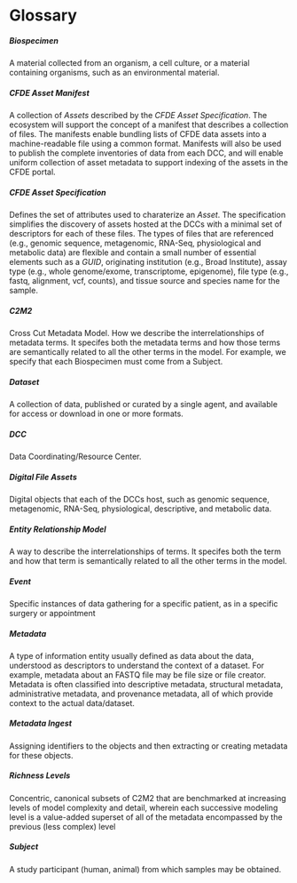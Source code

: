 # Glossary

##### Biospecimen
A material collected from an organism, a cell culture, or a material containing organisms, such as an environmental material. 

##### CFDE Asset Manifest
A collection of *Assets* described by the *CFDE Asset Specification*. The ecosystem will support the concept of a manifest that describes a collection of files. The manifests enable bundling lists of CFDE data assets into a machine-readable file using a common format. Manifests will also be used to publish the complete inventories of data from each DCC, and will enable uniform collection of asset metadata to support indexing of the assets in the CFDE portal.

##### CFDE Asset Specification
Defines the set of attributes used to charaterize an *Asset*. The specification simplifies the discovery of assets hosted at the DCCs with a minimal set of descriptors for each of these files. The types of files that are referenced (e.g., genomic sequence, metagenomic, RNA-Seq, physiological and metabolic data) are flexible and contain a small number of essential elements such as a *GUID*, originating institution (e.g., Broad Institute), assay type (e.g., whole genome/exome, transcriptome, epigenome), file type (e.g., fastq, alignment, vcf, counts), and tissue source and species name for the sample.

##### C2M2
Cross Cut Metadata Model. How we describe the interrelationships of metadata terms. It specifes both the metadata terms and how those terms are semantically related to all the other terms in the model. For example, we specify that each Biospecimen must come from a Subject.

##### Dataset
A collection of data, published or curated by a single agent, and available for access or download in one or more formats.

##### DCC
Data Coordinating/Resource Center.

##### Digital File Assets
Digital objects that each of the DCCs host, such as genomic sequence, metagenomic, RNA-Seq, physiological, descriptive, and metabolic data.

##### Entity Relationship Model
A way to describe the interrelationships of terms. It specifes both the term and how that term is semantically related to all the other terms in the model.

##### Event
Specific instances of data gathering for a specific patient, as in a specific surgery or appointment

##### Metadata
A type of information entity usually defined as data about the data, understood as descriptors to understand the context of a dataset. For example, metadata about an FASTQ file may be file size or file creator. Metadata is often classified into descriptive metadata, structural metadata, administrative metadata, and provenance metadata, all of which provide context to the actual data/dataset.

##### Metadata Ingest
Assigning identifiers to the objects and then extracting or creating metadata for these objects.

##### Richness Levels
Concentric, canonical subsets of C2M2 that are benchmarked at
increasing levels of model complexity and detail, wherein each successive
modeling level is a value-added superset of all of the metadata
encompassed by the previous (less complex) level

##### Subject
A study participant (human, animal) from which samples may be obtained.


